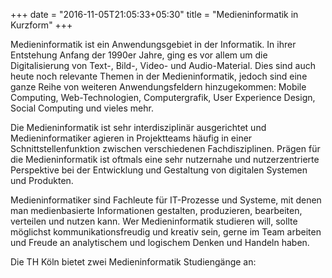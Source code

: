 +++
date = "2016-11-05T21:05:33+05:30"
title = "Medieninformatik in Kurzform"
+++

Medieninformatik ist ein Anwendungsgebiet in der Informatik. In ihrer Entstehung Anfang der 1990er Jahre, ging es vor allem um die Digitalisierung von Text-, Bild-, Video- und Audio-Material. Dies sind auch heute noch relevante Themen in der Medieninformatik, jedoch sind eine ganze Reihe von weiteren Anwendungsfeldern hinzugekommen: Mobile Computing, Web-Technologien, Computergrafik, User Experience Design, Social Computing und vieles mehr.

Die Medieninformatik ist sehr interdisziplinär ausgerichtet und Medieninformatiker agieren in Projektteams häufig in einer Schnittstellenfunktion zwischen verschiedenen Fachdisziplinen. Prägen für die Medieninformatik ist oftmals eine sehr nutzernahe und nutzerzentrierte Perspektive bei der Entwicklung und Gestaltung von digitalen Systemen und Produkten.

Medieninformatiker sind Fachleute für IT-Prozesse und Systeme, mit denen man medienbasierte Informationen gestalten, produzieren, bearbeiten, verteilen und nutzen kann. Wer Medieninformatik studieren will, sollte möglichst kommunikationsfreudig und kreativ sein, gerne im Team arbeiten und Freude an analytischem und logischem Denken und Handeln haben.

Die TH Köln bietet zwei Medieninformatik Studiengänge an:
